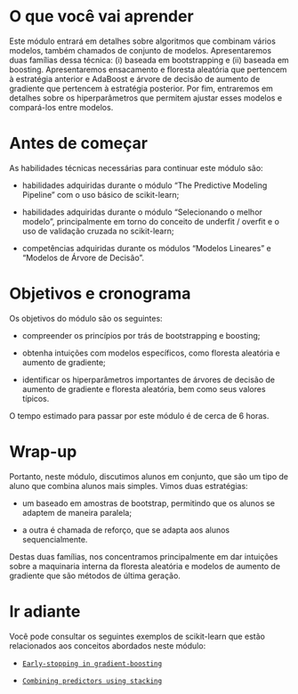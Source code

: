 # O que você vai aprender

Este módulo entrará em detalhes sobre algoritmos que combinam vários modelos, também chamados de conjunto de modelos. Apresentaremos duas famílias dessa técnica: (i) baseada em bootstrapping e (ii) baseada em boosting. Apresentaremos ensacamento e floresta aleatória que pertencem à estratégia anterior e AdaBoost e árvore de decisão de aumento de gradiente que pertencem à estratégia posterior. Por fim, entraremos em detalhes sobre os hiperparâmetros que permitem ajustar esses modelos e compará-los entre modelos. 

# Antes de começar

As habilidades técnicas necessárias para continuar este módulo são:

* habilidades adquiridas durante o módulo “The Predictive Modeling Pipeline” com o uso básico de scikit-learn;

* habilidades adquiridas durante o módulo “Selecionando o melhor modelo”, principalmente em torno do conceito de underfit / overfit e o uso de validação cruzada no scikit-learn;

* competências adquiridas durante os módulos “Modelos Lineares” e “Modelos de Árvore de Decisão”.

# Objetivos e cronograma

Os objetivos do módulo são os seguintes:

* compreender os princípios por trás de bootstrapping e boosting;

* obtenha intuições com modelos específicos, como floresta aleatória e aumento de gradiente;

* identificar os hiperparâmetros importantes de árvores de decisão de aumento de gradiente e floresta aleatória, bem como seus valores típicos.

O tempo estimado para passar por este módulo é de cerca de 6 horas.

# Wrap-up

Portanto, neste módulo, discutimos alunos em conjunto, que são um tipo de aluno que combina alunos mais simples. Vimos duas estratégias:

* um baseado em amostras de bootstrap, permitindo que os alunos se adaptem de maneira paralela;

* a outra é chamada de reforço, que se adapta aos alunos sequencialmente.

Destas duas famílias, nos concentramos principalmente em dar intuições sobre a maquinaria interna da floresta aleatória e modelos de aumento de gradiente que são métodos de última geração.

# Ir adiante

Você pode consultar os seguintes exemplos de scikit-learn que estão relacionados aos conceitos abordados neste módulo:

* [`Early-stopping in gradient-boosting`](https://scikit-learn.org/stable/auto_examples/ensemble/plot_gradient_boosting_early_stopping.html#sphx-glr-auto-examples-ensemble-plot-gradient-boosting-early-stopping-py)

* [`Combining predictors using stacking`](https://scikit-learn.org/stable/auto_examples/ensemble/plot_stack_predictors.html#sphx-glr-auto-examples-ensemble-plot-stack-predictors-py)
